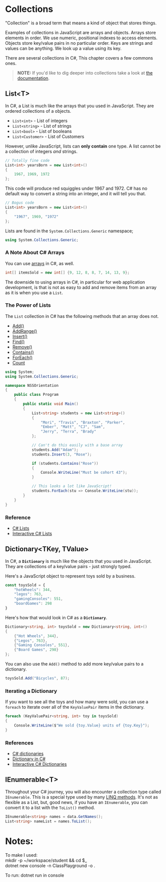 # Collections

"Collection" is a broad term that means a kind of object that stores things.

Examples of collections in JavaScript are arrays and objects. Arrays store elements in order. We use numeric, positional indexes to access elements. Objects store key/value pairs in no particular order. Keys are strings and values can be anything. We look up a value using its key.

There are several collections in C#, This chapter covers a few commons ones.

> **NOTE:** If you'd like to dig deeper into collections take a look at [the documentation](https://docs.microsoft.com/en-us/dotnet/csharp/programming-guide/concepts/collections).

## List&lt;T&gt;

In C#, a List is much like the arrays that you used in JavaScript. They are ordered collections of a objects.

* `List<int>` - List of integers
* `List<string>` - List of strings
* `List<bool>` - List of booleans
* `List<Customer>` - List of Customers

However, unlike JavaScript, lists can **only contain** one type. A list cannot be a collection of integers *and* strings.

```cs
// Totally fine code
List<int> yearsBorn = new List<int>() 
{
    1967, 1969, 1972
};
```

This code will produce red squiggles under 1967 and 1972. C# has no default way to convert a string into an integer, and it will tell you that.

```cs
// Bogus code
List<int> yearsBorn = new List<int>() 
{
    "1967", 1969, "1972"
};
```

Lists are found in the `System.Collections.Generic` namespace;

```cs
using System.Collections.Generic;
```

### A Note About  C# Arrays

You can use [arrays](https://docs.microsoft.com/en-us/dotnet/api/system.array?view=netcore-3.0) in C#, as well.

```cs
int[] itemsSold = new int[] {9, 12, 8, 8, 7, 14, 13, 9};
```

The downside to using arrays in C#, in particular for web application development, is that is not as easy to add and remove items from an array as it is when you use a `List`.

### The Power of Lists

The `List` collection in C# has the following methods that an array does not.

* [Add()](https://docs.microsoft.com/en-us/dotnet/api/system.collections.generic.list-1.add?view=netcore-3.0)
* [AddRange()](https://docs.microsoft.com/en-us/dotnet/api/system.collections.generic.list-1.addrange?view=netcore-3.0)
* [Insert()](https://docs.microsoft.com/en-us/dotnet/api/system.collections.generic.list-1.insert?view=netcore-3.0)
* [Find()](https://docs.microsoft.com/en-us/dotnet/api/system.collections.generic.list-1.find?view=netcore-3.0)
* [Remove()](https://docs.microsoft.com/en-us/dotnet/api/system.collections.generic.list-1.remove?view=netcore-3.0)
* [Contains()](https://docs.microsoft.com/en-us/dotnet/api/system.collections.generic.list-1.contains?view=netcore-3.0)
* [ForEach()](https://docs.microsoft.com/en-us/dotnet/api/system.collections.generic.list-1.foreach?view=netcore-3.0)
* [Count](https://docs.microsoft.com/en-us/dotnet/api/system.collections.generic.list-1.count?view=netcore-3.0)

```cs
using System;
using System.Collections.Generic;

namespace NSSOrientation
{
    public class Program
    {
        public static void Main()
        {
            List<string> students = new List<string>() 
            {
                "Mori", "Travis", "Braxton", "Parker",
                "Ember", "Matt", "CJ", "Sam",
                "Jerry", "Terra", "Brady"
            };

            // Can't do this easily with a base array
            students.Add("Adam");
            students.Insert(3, "Rose");

            if (students.Contains("Rose")) 
            {
                Console.WriteLine("Must be cohort 43");
            }

            // This looks a lot like JavaScript!
            students.ForEach(stu => Console.WriteLine(stu));
        }
    }
}
```

### Reference

* [C# Lists](https://msdn.microsoft.com/en-us/library/6sh2ey19(v=vs.110).aspx)
* [Interactive C# Lists](http://www.learncs.org/en/Lists)

## Dictionary&lt;TKey, TValue&gt;

In C#, a **`Dictionary`** is much like the objects that you used in JavaScript. They are collections of a key/value pairs - just strongly typed.

Here's a JavaScript object to represent toys sold by a business.

```js
const toysSold = {
    "hotWheels": 344,
    "legos": 763,
    "gamingConsoles": 551,
    "boardGames": 298
}
```

Here's how that would look in C# as a **`Dictionary`**.

```cs
Dictionary<string, int> toysSold = new Dictionary<string, int>() 
{
    {"Hot Wheels", 344},
    {"Legos", 763},
    {"Gaming Consoles", 551},
    {"Board Games", 298}
};
```

You can also use the `Add()` method to add more key/value pairs to a dictionary.

```cs
toysSold.Add("Bicycles", 87);
```

### Iterating a Dictionary

If you want to see all the toys and how many were sold, you can use a `foreach` to iterate over all of the `KeyValuePair` items in the dictionary.

```cs
foreach (KeyValuePair<string, int> toy in toysSold)
{
    Console.WriteLine($"We sold {toy.Value} units of {toy.Key}");
}
```

### References

* [C# dictionaries](https://msdn.microsoft.com/en-us/library/xfhwa508(v=vs.110).aspx#Anchor_8)
* [Dictionary in C#](http://www.c-sharpcorner.com/UploadFile/219d4d/dictionary-in-C-Sharp-language/)
* [Interactive C# Dictionaries](http://www.learncs.org/en/Dictionaries)

## IEnumerable&lt;T&gt;

Throughout your C# journey, you will also encounter a collection type called `IEnumerable`. This is a special type used by many [LINQ methods](./LINQ_INTRO.md). It's not as flexible as a List, but, good news, if you have an `IEnumerable`, you can convert it to a list with the `ToList()` method.

```cs
IEnumerable<string> names = data.GetNames();
List<string> nameList = names.ToList();
```
# Notes: 
To make I used:    
mkdir -p ~/workspace/student && cd $_    
dotnet new console -n ClassPlayground -o .

To run:
dotnet run in console
